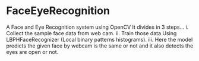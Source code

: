 # FaceEyeRecognition
A Face and Eye Recognition system using OpenCV
It divides in 3 steps...
i. Collect the sample face data from web cam.
ii. Train those data Using LBPHFaceRecognizer (Local binary patterns histograms).
iii. Here the model predicts the given face by webcam is the same or not and it also detects the eyes are open or not.
